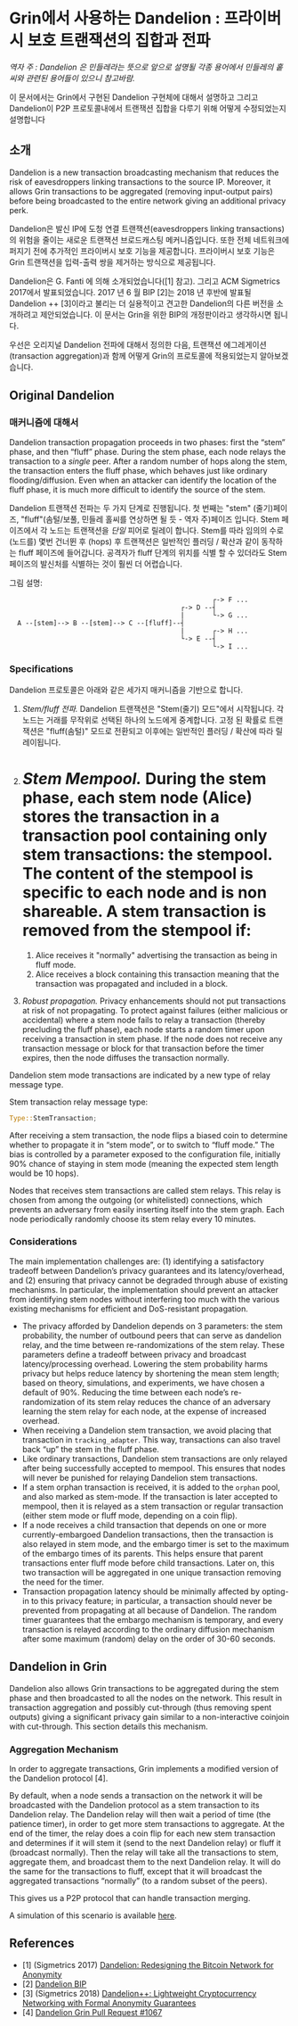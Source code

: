 # Grin에서 사용하는 Dandelion : 프라이버시 보호 트랜잭션의 집합과 전파

*역자 주 : Dandelion 은 민들레라는 뜻으로 앞으로 설명될 각종 용어에서 민들레의 홑씨와 관련된 용어들이 있으니 참고바람.*

이 문서에서는 Grin에서 구현된 Dandelion 구현체에 대해서 설명하고 그리고 Dandelion이 P2P 프로토콜내에서 트랜잭션 집합을 다루기 위해 어떻게 수정되었는지 설명합니다

## 소개

Dandelion is a new transaction broadcasting mechanism that reduces the risk of eavesdroppers linking transactions to the source IP. Moreover, it allows Grin transactions to be aggregated (removing input-output pairs) before being broadcasted to the entire network giving an additional privacy perk.

Dandelion은 발신 IP에 도청 연결 트랜잭션(eavesdroppers linking transactions)의 위험을 줄이는 새로운 트랜잭션 브로드캐스팅 메커니즘입니다. 또한 전체 네트워크에 퍼지기 전에 추가적인 프라이버시 보호 기능을 제공합니다. 프라이버시 보호 기능은 Grin 트랜잭션을 입력-출력 쌍을 제거하는 방식으로 제공됩니다.

Dandelion은 G. Fanti 에 의해 소개되었습니다([1] 참고). 그리고 ACM Sigmetrics 2017에서 발표되었습니다. 2017 년 6 월 BIP [2]는 2018 년 후반에 발표될 Dandelion ++ [3]이라고 불리는 더 실용적이고 견고한 Dandelion의 다른 버전을 소개하려고 제안되었습니다. 이 문서는 Grin을 위한 BIP의 개정판이라고 생각하시면 됩니다.

우선은 오리지널 Dandelion 전파에 대해서 정의한 다음, 트랜잭션 에그레게이션 (transaction aggregation)과 함께 어떻게 Grin의 프로토콜에 적용되었는지 알아보겠습니다.

## Original Dandelion

### 매커니즘에 대해서

Dandelion transaction propagation proceeds in two phases: first the “stem” phase, and then “fluff” phase. During the stem phase, each node relays the transaction to a *single* peer. After a random number of hops along the stem, the transaction enters the fluff phase, which behaves just like ordinary flooding/diffusion. Even when an attacker can identify the location of the fluff phase, it is much more difficult to identify the source of the stem.

Dandelion 트랜잭션 전파는 두 가지 단계로 진행됩니다. 첫 번째는 "stem" (줄기)페이즈, "fluff"(솜털/보풀, 민들레 홀씨를 연상하면 될 듯 - 역자 주)페이즈 입니다. Stem 페이즈에서 각 노드는 트랜잭션을 *단일* 피어로 릴레이 합니다. Stem를 따라 임의의 수로 (노드를) 몇번 건너뛴 후 (hops) 후 트랜잭션은 일반적인 플러딩 / 확산과 같이 동작하는 fluff 페이즈에 들어갑니다. 공격자가 fluff 단계의 위치를 ​​식별 할 수 있더라도 Stem 페이즈의 발신처를 식별하는 것이 훨씬 더 어렵습니다.

그림 설명:

```
                                                   ┌-> F ...
                                           ┌-> D --┤
                                           |       └-> G ...
  A --[stem]--> B --[stem]--> C --[fluff]--┤
                                           |       ┌-> H ...
                                           └-> E --┤
                                                   └-> I ...
```

### Specifications

Dandelion 프로토콜은 아래와 같은 세가지 매커니즘을 기반으로 합니다.

1. *Stem/fluff 전파.*
    Dandelion 트랜잭션은 "Stem(줄기) 모드"에서 시작됩니다. 각 노드는 거래를 무작위로 선택된 하나의 노드에게 중계합니다. 고정 된 확률로 트랜잭션은 "fluff(솜털)" 모드로 전환되고 이후에는 일반적인 플러딩 / 확산에 따라 릴레이됩니다.

2. *Stem Mempool.* During the stem phase, each stem node (Alice) stores the transaction in a transaction pool containing only stem transactions: the stempool. The content of the stempool is specific to each node and is non shareable. A stem transaction is removed from the stempool if:
   =
    1. Alice receives it "normally" advertising the transaction as being in fluff mode.
    2. Alice receives a block containing this transaction meaning that the transaction was propagated and included in a block.

3. *Robust propagation.* Privacy enhancements should not put transactions at risk of not propagating. To protect against failures (either malicious or accidental) where a stem node fails to relay a transaction (thereby precluding the fluff phase), each node starts a random timer upon receiving a transaction in stem phase. If the node does not receive any transaction message or block for that transaction before the timer expires, then the node diffuses the transaction normally.

Dandelion stem mode transactions are indicated by a new type of relay message type.

Stem transaction relay message type:

```rust
Type::StemTransaction;
```

After receiving a stem transaction, the node flips a biased coin to determine whether to propagate it in “stem mode”, or to switch to “fluff mode.” The bias is controlled by a parameter exposed to the configuration file, initially 90% chance of staying in stem mode (meaning the expected stem length would be 10 hops).

Nodes that receives stem transactions are called stem relays. This relay is chosen from among the outgoing (or whitelisted) connections, which prevents an adversary from easily inserting itself into the stem graph. Each node periodically randomly choose its stem relay every 10 minutes.

### Considerations

The main implementation challenges are: (1) identifying a satisfactory tradeoff between Dandelion’s privacy guarantees and its latency/overhead, and (2) ensuring that privacy cannot be degraded through abuse of existing mechanisms. In particular, the implementation should prevent an attacker from identifying stem nodes without interfering too much with the various existing mechanisms for efficient and DoS-resistant propagation.

* The privacy afforded by Dandelion depends on 3 parameters: the stem probability, the number of outbound peers that can serve as dandelion relay, and the time between re-randomizations of the stem relay. These parameters define a tradeoff between privacy and broadcast latency/processing overhead. Lowering the stem probability harms privacy but helps reduce latency by shortening the mean stem length; based on theory, simulations, and experiments, we have chosen a default of 90%. Reducing the time between each node’s re-randomization of its stem relay reduces the chance of an adversary learning the stem relay for each node, at the expense of increased overhead.
* When receiving a Dandelion stem transaction, we avoid placing that transaction in `tracking_adapter`. This way, transactions can also travel back “up” the stem in the fluff phase.
* Like ordinary transactions, Dandelion stem transactions are only relayed after being successfully accepted to mempool. This ensures that nodes will never be punished for relaying Dandelion stem transactions.
* If a stem orphan transaction is received, it is added to the `orphan` pool, and also marked as stem-mode. If the transaction is later accepted to mempool, then it is relayed as a stem transaction or regular transaction (either stem mode or fluff mode, depending on a coin flip).
* If a node receives a child transaction that depends on one or more currently-embargoed Dandelion transactions, then the transaction is also relayed in stem mode, and the embargo timer is set to the maximum of the embargo times of its parents. This helps ensure that parent transactions enter fluff mode before child transactions. Later on, this two transaction will be aggregated in one unique transaction removing the need for the timer.
* Transaction propagation latency should be minimally affected by opting-in to this privacy feature; in particular, a transaction should never be prevented from propagating at all because of Dandelion. The random timer guarantees that the embargo mechanism is temporary, and every transaction is relayed according to the ordinary diffusion mechanism after some maximum (random) delay on the order of 30-60 seconds.

## Dandelion in Grin

Dandelion also allows Grin transactions to be aggregated during the stem phase and then broadcasted to all the nodes on the network. This result in transaction aggregation and possibly cut-through (thus removing spent outputs) giving a significant privacy gain similar to a non-interactive coinjoin with cut-through. This section details this mechanism.

### Aggregation Mechanism

In order to aggregate transactions, Grin implements a modified version of the Dandelion protocol [4].

By default, when a node sends a transaction on the network it will be broadcasted with the Dandelion protocol as a stem transaction to its Dandelion relay. The Dandelion relay will then wait a period of time (the patience timer), in order to get more stem transactions to aggregate. At the end of the timer, the relay does a coin flip for each new stem transaction and determines if it will stem it (send to the next Dandelion relay) or fluff it (broadcast normally). Then the relay will take all the transactions to stem, aggregate them, and broadcast them to the next Dandelion relay. It will do the same for the transactions to fluff, except that it will broadcast the aggregated transactions “normally” (to a random subset of the peers).

This gives us a P2P protocol that can handle transaction merging.

A simulation of this scenario is available [here](simulation.md).

## References

* [1] (Sigmetrics 2017) [Dandelion: Redesigning the Bitcoin Network for Anonymity](https://arxiv.org/abs/1701.04439)
* [2] [Dandelion BIP](https://github.com/dandelion-org/bips/blob/master/bip-dandelion.mediawiki)
* [3] (Sigmetrics 2018) [Dandelion++: Lightweight Cryptocurrency Networking with Formal Anonymity Guarantees](https://arxiv.org/abs/1805.11060)
* [4] [Dandelion Grin Pull Request #1067](https://github.com/mimblewimble/grin/pull/1067)
